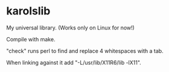 # karolslib
My universal library. (Works only on Linux for now!)

Compile with make.

"check" runs perl to find and replace 4 whitespaces with a tab.

When linking against it add "-L/usr/lib/X11R6/lib -lX11".
